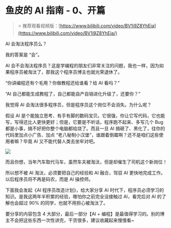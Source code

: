 # 鱼皮的 AI 指南 - 0、开篇

> ⭐️ 推荐观看视频版：[https://www.bilibili.com/video/BV1i9Z8YhEja](https://www.bilibili.com/video/BV1i9Z8YhEja/)



AI 会淘汰程序员么？

我的答案是 “会”。

AI 会不会淘汰程序员？这是学编程的朋友们非常关注的问题，我也一样，因为如果程序员被淘汰了，那我这个程序员博主也就光荣退休了。

“你讲编程还有个毛用？你做教程还给谁看？给 AI 看吗？”

“AI 自己都能生成教程了，自己都能自产自销进化升级了，还要你？”

我觉得 AI 会淘汰很多程序员，但是程序员这个岗位不会消失。为什么呢？

假设 AI 是个能独立思考、有手有脚的数码宝贝。它很强，你让它写代码，它也能写，写得还比人更快更好；但是，它要是不听话，程序跑不起来、多写几个 Bug 都是小事，搞不好把你整个电脑都给烧了。而且一旦 AI 搞砸了、黑化了，往你的代码里加点小广告、加点 “老八秘制小汉堡”，谁跟着倒霉啊？还不是咱们这些使用者嘛？毕竟 AI 又不能代替人类去坐牢对吧。

![](https://pic.yupi.icu/1/1743560615302-c65d6082-7385-4d57-8700-58fe410332cb.png)

而且你想，当年汽车取代马车，虽然车夫被淘汰，但是却催生了司机这个新岗位！

所以想不被 AI 淘汰，必须要把自己的经验和 AI 融合，驾驭 AI 更快地完成工作。以后程序员将不再是码农，而是 AI 操控师。

下面我会发起《AI 程序员改造计划》，给大家分享 AI 时代下，程序员必须学习的知识。是我这两年半积累的经验，哪怕你之前完全没接触过 AI，看完后对 AI 的了解也会超过 90% 的同学，也就不用担心被淘汰了。

要分享的内容包含 4 大部分，最后一部分【AI + 编程】是最值得学习的。别的博主不会把这些东西一次性讲完，干货很多，建议收藏起来慢慢看~
